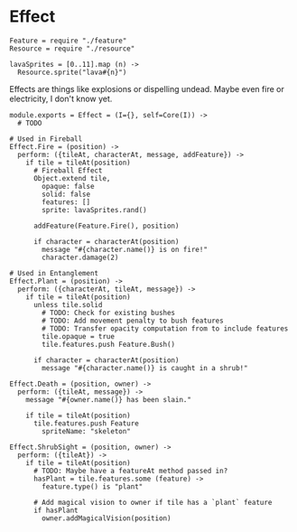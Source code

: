 Effect
======

    Feature = require "./feature"
    Resource = require "./resource"

    lavaSprites = [0..11].map (n) ->
      Resource.sprite("lava#{n}")

Effects are things like explosions or dispelling undead. Maybe even fire or
electricity, I don't know yet.

    module.exports = Effect = (I={}, self=Core(I)) ->
      # TODO

    # Used in Fireball
    Effect.Fire = (position) ->
      perform: ({tileAt, characterAt, message, addFeature}) ->
        if tile = tileAt(position)
          # Fireball Effect
          Object.extend tile,
            opaque: false
            solid: false
            features: []
            sprite: lavaSprites.rand()

          addFeature(Feature.Fire(), position)

          if character = characterAt(position)
            message "#{character.name()} is on fire!"
            character.damage(2)

    # Used in Entanglement
    Effect.Plant = (position) ->
      perform: ({characterAt, tileAt, message}) ->
        if tile = tileAt(position)
          unless tile.solid
            # TODO: Check for existing bushes
            # TODO: Add movement penalty to bush features
            # TODO: Transfer opacity computation from to include features
            tile.opaque = true
            tile.features.push Feature.Bush()

          if character = characterAt(position)
            message "#{character.name()} is caught in a shrub!"

    Effect.Death = (position, owner) ->
      perform: ({tileAt, message}) ->
        message "#{owner.name()} has been slain."

        if tile = tileAt(position)
          tile.features.push Feature
            spriteName: "skeleton"

    Effect.ShrubSight = (position, owner) ->
      perform: ({tileAt}) ->
        if tile = tileAt(position)
          # TODO: Maybe have a featureAt method passed in?
          hasPlant = tile.features.some (feature) ->
            feature.type() is "plant"

          # Add magical vision to owner if tile has a `plant` feature
          if hasPlant
            owner.addMagicalVision(position)
